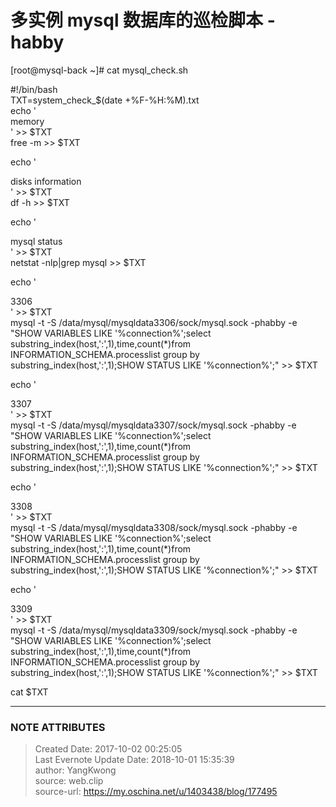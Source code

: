 # 多实例 mysql 数据库的巡检脚本 - habby

  

[root@mysql-back ~]# cat mysql_check.sh

#!/bin/bash  
TXT=system_check_$(date +%F-%H:%M).txt  
echo '  
memory  
' >> $TXT  
free -m >> $TXT  
  
echo '  
  
disks information  
' >> $TXT  
df -h >> $TXT  
  
echo '  
  
mysql status  
' >> $TXT  
netstat -nlp|grep mysql >> $TXT  
  
echo '  
  
3306  
' >> $TXT  
mysql -t -S /data/mysql/mysqldata3306/sock/mysql.sock -phabby -e "SHOW
VARIABLES LIKE '%connection%';select
substring_index(host,':',1),time,count(*)from INFORMATION_SCHEMA.processlist
group by substring_index(host,':',1);SHOW STATUS LIKE '%connection%';" >> $TXT  
  
echo '  
  
3307  
' >> $TXT  
mysql -t -S /data/mysql/mysqldata3307/sock/mysql.sock -phabby -e "SHOW
VARIABLES LIKE '%connection%';select
substring_index(host,':',1),time,count(*)from INFORMATION_SCHEMA.processlist
group by substring_index(host,':',1);SHOW STATUS LIKE '%connection%';" >> $TXT  
  
echo '  
  
3308  
' >> $TXT  
mysql -t -S /data/mysql/mysqldata3308/sock/mysql.sock -phabby -e "SHOW
VARIABLES LIKE '%connection%';select
substring_index(host,':',1),time,count(*)from INFORMATION_SCHEMA.processlist
group by substring_index(host,':',1);SHOW STATUS LIKE '%connection%';" >> $TXT  
  
echo '  
  
3309  
' >> $TXT  
mysql -t -S /data/mysql/mysqldata3309/sock/mysql.sock -phabby -e "SHOW
VARIABLES LIKE '%connection%';select
substring_index(host,':',1),time,count(*)from INFORMATION_SCHEMA.processlist
group by substring_index(host,':',1);SHOW STATUS LIKE '%connection%';" >> $TXT  

  

cat $TXT

  


---
### NOTE ATTRIBUTES
>Created Date: 2017-10-02 00:25:05  
>Last Evernote Update Date: 2018-10-01 15:35:39  
>author: YangKwong  
>source: web.clip  
>source-url: https://my.oschina.net/u/1403438/blog/177495  